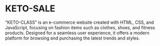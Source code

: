 # KETO-SALE
"KETO-CLASS" is an e-commerce website created with HTML, CSS, and JavaScript, focusing on fashion items such as clothes, shoes, and fitness products. Designed for a seamless user experience, it offers a modern platform for browsing and purchasing the latest trends and styles.
